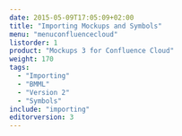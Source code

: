 ```yaml
---
date: 2015-05-09T17:05:09+02:00
title: "Importing Mockups and Symbols"
menu: "menuconfluencecloud" 
listorder: 1
product: "Mockups 3 for Confluence Cloud"
weight: 170
tags:
  - "Importing"
  - "BMML"
  - "Version 2"
  - "Symbols"
include: "importing"
editorversion: 3
---
```

